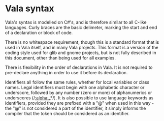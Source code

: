 # Vala syntax

Vala's syntax is modelled on C\#'s, and is therefore similar to all C-like languages. Curly braces are the basic delimeter, marking the start and end of a declaration or block of code.

There is no whitespace requirement, though this is a standard format that is used in Vala itself, and in many Vala projects. This format is a version of the coding style used for glib and gnome projects, but is not fully described in this document, other than being used for all examples.

There is flexibility in the order of declarations in Vala. It is not required to pre-declare anything in order to use it before its declaration.

Identifiers all follow the same rules, whether for local variables or class names. Legal identifiers must begin with one alphabetic character or underscore, followed by any number (zero or more) of alphanumerics or underscores (/[:alpha:\_]([:alphanum:\_])\*/). It is also possible to use language keywords as identifiers, provided they are prefixed with a "@" when used in this way - the "@" is not considered a part of the identifier, it simply informs the compiler that the token should be considered as an identifier.